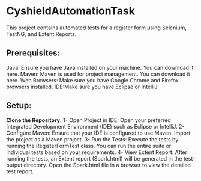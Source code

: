 # CyshieldAutomationTask
This project contains automated tests for a register form using Selenium, TestNG, and Extent Reports.

## Prerequisites:
Java: Ensure you have Java installed on your machine. You can download it here.
Maven: Maven is used for project management. You can download it here.
Web Browsers: Make sure you have Google Chrome and Firefox browsers installed.
IDE:Make sure you have Eclipse or IntelliJ
## Setup:
**Clone the Repository:**
1- Open Project in IDE:
Open your preferred Integrated Development Environment (IDE) such as Eclipse or IntelliJ.
2- Configure Maven:
Ensure that your IDE is configured to use Maven. Import the project as a Maven project.
3- Run the Tests:
Execute the tests by running the RegisterFormTest class. You can run the entire suite or individual tests based on your requirements.
4- View Extent Report:
After running the tests, an Extent report (Spark.html) will be generated in the test-output directory. Open the Spark.html file in a browser to view the detailed test report.
